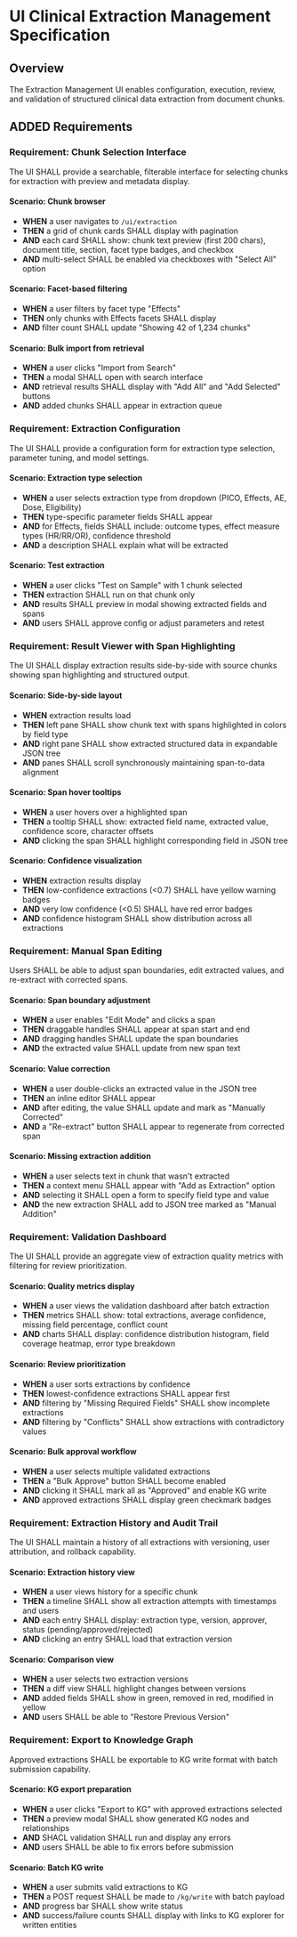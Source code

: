 # UI Clinical Extraction Management Specification

## Overview

The Extraction Management UI enables configuration, execution, review, and validation of structured clinical data extraction from document chunks.

## ADDED Requirements

### Requirement: Chunk Selection Interface

The UI SHALL provide a searchable, filterable interface for selecting chunks for extraction with preview and metadata display.

#### Scenario: Chunk browser

- **WHEN** a user navigates to `/ui/extraction`
- **THEN** a grid of chunk cards SHALL display with pagination
- **AND** each card SHALL show: chunk text preview (first 200 chars), document title, section, facet type badges, and checkbox
- **AND** multi-select SHALL be enabled via checkboxes with "Select All" option

#### Scenario: Facet-based filtering

- **WHEN** a user filters by facet type "Effects"
- **THEN** only chunks with Effects facets SHALL display
- **AND** filter count SHALL update "Showing 42 of 1,234 chunks"

#### Scenario: Bulk import from retrieval

- **WHEN** a user clicks "Import from Search"
- **THEN** a modal SHALL open with search interface
- **AND** retrieval results SHALL display with "Add All" and "Add Selected" buttons
- **AND** added chunks SHALL appear in extraction queue

### Requirement: Extraction Configuration

The UI SHALL provide a configuration form for extraction type selection, parameter tuning, and model settings.

#### Scenario: Extraction type selection

- **WHEN** a user selects extraction type from dropdown (PICO, Effects, AE, Dose, Eligibility)
- **THEN** type-specific parameter fields SHALL appear
- **AND** for Effects, fields SHALL include: outcome types, effect measure types (HR/RR/OR), confidence threshold
- **AND** a description SHALL explain what will be extracted

#### Scenario: Test extraction

- **WHEN** a user clicks "Test on Sample" with 1 chunk selected
- **THEN** extraction SHALL run on that chunk only
- **AND** results SHALL preview in modal showing extracted fields and spans
- **AND** users SHALL approve config or adjust parameters and retest

### Requirement: Result Viewer with Span Highlighting

The UI SHALL display extraction results side-by-side with source chunks showing span highlighting and structured output.

#### Scenario: Side-by-side layout

- **WHEN** extraction results load
- **THEN** left pane SHALL show chunk text with spans highlighted in colors by field type
- **AND** right pane SHALL show extracted structured data in expandable JSON tree
- **AND** panes SHALL scroll synchronously maintaining span-to-data alignment

#### Scenario: Span hover tooltips

- **WHEN** a user hovers over a highlighted span
- **THEN** a tooltip SHALL show: extracted field name, extracted value, confidence score, character offsets
- **AND** clicking the span SHALL highlight corresponding field in JSON tree

#### Scenario: Confidence visualization

- **WHEN** extraction results display
- **THEN** low-confidence extractions (<0.7) SHALL have yellow warning badges
- **AND** very low confidence (<0.5) SHALL have red error badges
- **AND** confidence histogram SHALL show distribution across all extractions

### Requirement: Manual Span Editing

Users SHALL be able to adjust span boundaries, edit extracted values, and re-extract with corrected spans.

#### Scenario: Span boundary adjustment

- **WHEN** a user enables "Edit Mode" and clicks a span
- **THEN** draggable handles SHALL appear at span start and end
- **AND** dragging handles SHALL update the span boundaries
- **AND** the extracted value SHALL update from new span text

#### Scenario: Value correction

- **WHEN** a user double-clicks an extracted value in the JSON tree
- **THEN** an inline editor SHALL appear
- **AND** after editing, the value SHALL update and mark as "Manually Corrected"
- **AND** a "Re-extract" button SHALL appear to regenerate from corrected span

#### Scenario: Missing extraction addition

- **WHEN** a user selects text in chunk that wasn't extracted
- **THEN** a context menu SHALL appear with "Add as Extraction" option
- **AND** selecting it SHALL open a form to specify field type and value
- **AND** the new extraction SHALL add to JSON tree marked as "Manual Addition"

### Requirement: Validation Dashboard

The UI SHALL provide an aggregate view of extraction quality metrics with filtering for review prioritization.

#### Scenario: Quality metrics display

- **WHEN** a user views the validation dashboard after batch extraction
- **THEN** metrics SHALL show: total extractions, average confidence, missing field percentage, conflict count
- **AND** charts SHALL display: confidence distribution histogram, field coverage heatmap, error type breakdown

#### Scenario: Review prioritization

- **WHEN** a user sorts extractions by confidence
- **THEN** lowest-confidence extractions SHALL appear first
- **AND** filtering by "Missing Required Fields" SHALL show incomplete extractions
- **AND** filtering by "Conflicts" SHALL show extractions with contradictory values

#### Scenario: Bulk approval workflow

- **WHEN** a user selects multiple validated extractions
- **THEN** a "Bulk Approve" button SHALL become enabled
- **AND** clicking it SHALL mark all as "Approved" and enable KG write
- **AND** approved extractions SHALL display green checkmark badges

### Requirement: Extraction History and Audit Trail

The UI SHALL maintain a history of all extractions with versioning, user attribution, and rollback capability.

#### Scenario: Extraction history view

- **WHEN** a user views history for a specific chunk
- **THEN** a timeline SHALL show all extraction attempts with timestamps and users
- **AND** each entry SHALL display: extraction type, version, approver, status (pending/approved/rejected)
- **AND** clicking an entry SHALL load that extraction version

#### Scenario: Comparison view

- **WHEN** a user selects two extraction versions
- **THEN** a diff view SHALL highlight changes between versions
- **AND** added fields SHALL show in green, removed in red, modified in yellow
- **AND** users SHALL be able to "Restore Previous Version"

### Requirement: Export to Knowledge Graph

Approved extractions SHALL be exportable to KG write format with batch submission capability.

#### Scenario: KG export preparation

- **WHEN** a user clicks "Export to KG" with approved extractions selected
- **THEN** a preview modal SHALL show generated KG nodes and relationships
- **AND** SHACL validation SHALL run and display any errors
- **AND** users SHALL be able to fix errors before submission

#### Scenario: Batch KG write

- **WHEN** a user submits valid extractions to KG
- **THEN** a POST request SHALL be made to `/kg/write` with batch payload
- **AND** progress bar SHALL show write status
- **AND** success/failure counts SHALL display with links to KG explorer for written entities
